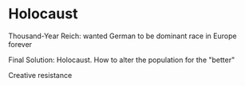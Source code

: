 # Holocaust

Thousand-Year Reich: wanted German to be dominant race in Europe forever

Final Solution: Holocaust. How to alter the population for the "better"

Creative resistance
